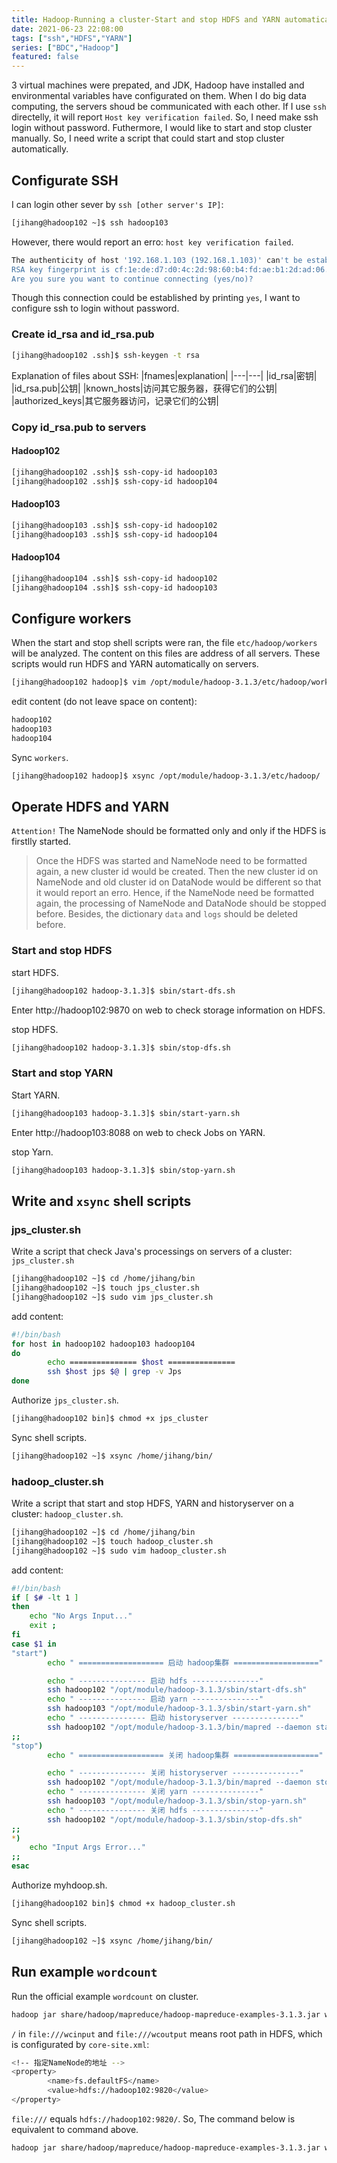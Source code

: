 ```yaml
---
title: Hadoop-Running a cluster-Start and stop HDFS and YARN automatically
date: 2021-06-23 22:08:00
tags: ["ssh","HDFS","YARN"]
series: ["BDC","Hadoop"]
featured: false
---
```


3 virtual machines were prepated, and JDK, Hadoop have installed and environmental variables have configurated on them. When I do big data computing, the servers shoud be communicated with each other. If I use `ssh` directelly, it will report `Host key verification failed`. So, I need make ssh login without password. Futhermore, I would like to start and stop cluster manually. So, I need write a script that could start and stop cluster automatically.

<!--more-->

## Configurate SSH

I can login other sever by `ssh [other server's IP]`:
```sh
[jihang@hadoop102 ~]$ ssh hadoop103
```
However, there would report an erro: `host key verification failed`.

```sh
The authenticity of host '192.168.1.103 (192.168.1.103)' can't be established.
RSA key fingerprint is cf:1e:de:d7:d0:4c:2d:98:60:b4:fd:ae:b1:2d:ad:06.
Are you sure you want to continue connecting (yes/no)? 
```

Though this connection could be established by printing `yes`, I want to configure ssh to login without password.

### Create id_rsa and id_rsa.pub
```sh
[jihang@hadoop102 .ssh]$ ssh-keygen -t rsa
```
Explanation of files about SSH:
|fnames|explanation|
|---|---|
|id_rsa|密钥|
|id_rsa.pub|公钥|
|known_hosts|访问其它服务器，获得它们的公钥|
|authorized_keys|其它服务器访问，记录它们的公钥|

### Copy id_rsa.pub to servers
#### Hadoop102
```sh
[jihang@hadoop102 .ssh]$ ssh-copy-id hadoop103
[jihang@hadoop102 .ssh]$ ssh-copy-id hadoop104
```

#### Hadoop103
```sh
[jihang@hadoop103 .ssh]$ ssh-copy-id hadoop102
[jihang@hadoop103 .ssh]$ ssh-copy-id hadoop104
```

#### Hadoop104
```sh
[jihang@hadoop104 .ssh]$ ssh-copy-id hadoop102
[jihang@hadoop104 .ssh]$ ssh-copy-id hadoop103
```

## Configure workers
When the start and stop shell scripts were ran, the file `etc/hadoop/workers` will be analyzed. The content on this files are address of all servers. These scripts would run HDFS and YARN automatically on servers.

```sh
[jihang@hadoop102 hadoop]$ vim /opt/module/hadoop-3.1.3/etc/hadoop/workers
```

edit content (do not leave space on content):
```sh
hadoop102
hadoop103
hadoop104
```

Sync `workers`.
```sh
[jihang@hadoop102 hadoop]$ xsync /opt/module/hadoop-3.1.3/etc/hadoop/
```

## Operate HDFS and YARN

`Attention!` The NameNode should be formatted only and only if the HDFS is firstlly started. 

> Once the HDFS was started and NameNode need to be formatted again, a new cluster id would be created. Then the new cluster id on NameNode and old cluster id on DataNode would be different so that it would report an erro. Hence, if the NameNode need be formatted again, the processing of NameNode and DataNode should be stopped before. Besides, the dictionary `data` and `logs` should be deleted before.

### Start and stop HDFS
start HDFS.
```sh
[jihang@hadoop102 hadoop-3.1.3]$ sbin/start-dfs.sh
```
Enter http://hadoop102:9870 on web to check storage information on HDFS.

stop HDFS.
```sh
[jihang@hadoop102 hadoop-3.1.3]$ sbin/stop-dfs.sh
```

### Start and stop YARN
Start YARN.
```sh
[jihang@hadoop103 hadoop-3.1.3]$ sbin/start-yarn.sh
```
Enter http://hadoop103:8088 on web to check Jobs on YARN.

stop Yarn.
```sh
[jihang@hadoop103 hadoop-3.1.3]$ sbin/stop-yarn.sh
```

## Write and `xsync` shell scripts
### jps_cluster.sh
Write a script that check Java's processings on servers of a cluster: `jps_cluster.sh`
```sh
[jihang@hadoop102 ~]$ cd /home/jihang/bin
[jihang@hadoop102 ~]$ touch jps_cluster.sh
[jihang@hadoop102 ~]$ sudo vim jps_cluster.sh
```

add content:
```sh
#!/bin/bash
for host in hadoop102 hadoop103 hadoop104
do
        echo =============== $host ===============
        ssh $host jps $@ | grep -v Jps
done
```

Authorize `jps_cluster.sh`.
```sh
[jihang@hadoop102 bin]$ chmod +x jps_cluster
```

Sync shell scripts.
```sh
[jihang@hadoop102 ~]$ xsync /home/jihang/bin/
```

### hadoop_cluster.sh
Write a script that start and stop HDFS, YARN and historyserver on a cluster: `hadoop_cluster.sh`.
```sh
[jihang@hadoop102 ~]$ cd /home/jihang/bin
[jihang@hadoop102 ~]$ touch hadoop_cluster.sh
[jihang@hadoop102 ~]$ sudo vim hadoop_cluster.sh
```

add content:

```sh
#!/bin/bash
if [ $# -lt 1 ]
then
    echo "No Args Input..."
    exit ;
fi
case $1 in
"start")
        echo " =================== 启动 hadoop集群 ==================="

        echo " --------------- 启动 hdfs ---------------"
        ssh hadoop102 "/opt/module/hadoop-3.1.3/sbin/start-dfs.sh"
        echo " --------------- 启动 yarn ---------------"
        ssh hadoop103 "/opt/module/hadoop-3.1.3/sbin/start-yarn.sh"
        echo " --------------- 启动 historyserver ---------------"
        ssh hadoop102 "/opt/module/hadoop-3.1.3/bin/mapred --daemon start historyserver"
;;
"stop")
        echo " =================== 关闭 hadoop集群 ==================="

        echo " --------------- 关闭 historyserver ---------------"
        ssh hadoop102 "/opt/module/hadoop-3.1.3/bin/mapred --daemon stop historyserver"
        echo " --------------- 关闭 yarn ---------------"
        ssh hadoop103 "/opt/module/hadoop-3.1.3/sbin/stop-yarn.sh"
        echo " --------------- 关闭 hdfs ---------------"
        ssh hadoop102 "/opt/module/hadoop-3.1.3/sbin/stop-dfs.sh"
;;
*)
    echo "Input Args Error..."
;;
esac
```

Authorize myhdoop.sh.
```sh
[jihang@hadoop102 bin]$ chmod +x hadoop_cluster.sh
```

Sync shell scripts.
```sh
[jihang@hadoop102 ~]$ xsync /home/jihang/bin/
```

## Run example `wordcount`   
Run the official example `wordcount` on cluster.
```sh
hadoop jar share/hadoop/mapreduce/hadoop-mapreduce-examples-3.1.3.jar wordcount file:///wcinput file:///wcoutput
```

`/` in `file:///wcinput` and `file:///wcoutput` means root path in HDFS, which is configurated by `core-site.xml`:
```sh
<!-- 指定NameNode的地址 -->
<property>
        <name>fs.defaultFS</name>
        <value>hdfs://hadoop102:9820</value>
</property>
```
`file:///` equals `hdfs://hadoop102:9820/`. So, The command below is equivalent to command above.

```sh
hadoop jar share/hadoop/mapreduce/hadoop-mapreduce-examples-3.1.3.jar wordcount hdfs://hadoop102:9820/wcinput hdfs://hadoop102:9820/wcoutput
```
